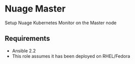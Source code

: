 Nuage Master
============
Setup Nuage Kubernetes Monitor on the Master node


Requirements
------------

* Ansible 2.2
* This role assumes it has been deployed on RHEL/Fedora
